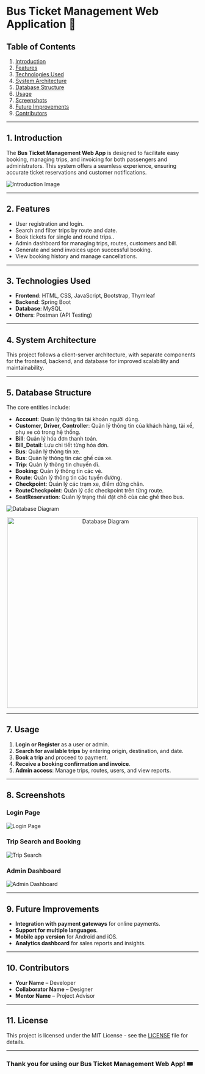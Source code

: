 
# Bus Ticket Management Web Application 🚌


## Table of Contents
1. [Introduction](#introduction)
2. [Features](#features)
3. [Technologies Used](#technologies-used)
4. [System Architecture](#system-architecture)
5. [Database Structure](#database-structure)
6. [Usage](#usage)
7. [Screenshots](#screenshots)
8. [Future Improvements](#future-improvements)
9. [Contributors](#contributors)


---

## 1. Introduction
The **Bus Ticket Management Web App** is designed to facilitate easy booking, managing trips, and invoicing for both passengers and administrators. This system offers a seamless experience, ensuring accurate ticket reservations and customer notifications.

![Introduction Image](#)  <!-- Replace # with the actual image path -->

---

## 2. Features
- User registration and login.
- Search and filter trips by route and date.
- Book tickets for single and round trips..
- Admin dashboard for managing trips, routes, customers and bill.
- Generate and send invoices upon successful booking.
- View booking history and manage cancellations.

---

## 3. Technologies Used
- **Frontend**: HTML, CSS, JavaScript, Bootstrap, Thymleaf
- **Backend**: Spring Boot
- **Database**: MySQL
- **Others**: Postman (API Testing)

---

## 4. System Architecture
This project follows a client-server architecture, with separate components for the frontend, backend, and database for improved scalability and maintainability.

---

## 5. Database Structure
The core entities include:
- **Account**: Quản lý thông tin tài khoản người dùng.
- **Customer, Driver, Controller**: Quản lý thông tin của khách hàng, tài xế, phụ xe có trong hệ thống.
- **Bill**: Quản lý hóa đơn thanh toán.
- **Bill_Detail**: Lưu chi tiết từng hóa đơn.
- **Bus**: Quản lý thông tin xe.
- **Bus**: Quản lý thông tin các ghế của xe.
- **Trip**: Quản lý thông tin chuyến đi.
- **Booking**: Quản lý thông tin các vé.
- **Route**: Quản lý thông tin các tuyến đường.
- **Checkpoint**: Quản lý các trạm xe, điểm dừng chân.
- **RouteCheckpoint**: Quản lý các checkpoint trên từng route.
- **SeatReservation**: Quản lý trạng thái đặt chỗ của các ghế theo bus.
  
![Database Diagram](https://github.com/user-attachments/assets/54b005fc-b49f-42ae-91d8-bc7cf433cec2)
<p align="center">
  <img src="https://github.com/user-attachments/assets/54b005fc-b49f-42ae-91d8-bc7cf433cec2" alt="Database Diagram" width="500">
</p>


---

## 7. Usage
1. **Login or Register** as a user or admin.
2. **Search for available trips** by entering origin, destination, and date.
3. **Book a trip** and proceed to payment.
4. **Receive a booking confirmation and invoice**.
5. **Admin access**: Manage trips, routes, users, and view reports.

---

## 8. Screenshots
### Login Page
![Login Page](#)  <!-- Replace # with the actual image path -->

### Trip Search and Booking
![Trip Search](#)  <!-- Replace # with the actual image path -->

### Admin Dashboard
![Admin Dashboard](#)  <!-- Replace # with the actual image path -->

---

## 9. Future Improvements
- **Integration with payment gateways** for online payments.
- **Support for multiple languages**.
- **Mobile app version** for Android and iOS.
- **Analytics dashboard** for sales reports and insights.

---

## 10. Contributors
- **Your Name** – Developer
- **Collaborator Name** – Designer
- **Mentor Name** – Project Advisor

---

## 11. License
This project is licensed under the MIT License - see the [LICENSE](LICENSE) file for details.

---

### Thank you for using our Bus Ticket Management Web App! 🎟️  
